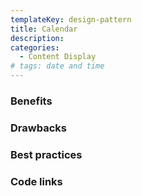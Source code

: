 ```yaml
---
templateKey: design-pattern
title: Calendar
description:
categories:
  - Content Display
# tags: date and time
---
```



### Benefits

### Drawbacks

### Best practices


### Code links
